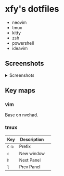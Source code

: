 # xfy's dotfiles

- neovim
- tmux
- kitty
- zsh
- powershell
- ideavim

## Screenshots

<details>
  <summary>Screenshots</summary>

![](./screenshots/macos.png)
![](./screenshots/on-macos-1.png)
![](./screenshots/macos-2.png)
![](./screenshots/macos-3.png)

</details>

## Key maps

### vim

Base on nvchad.

### tmux

| Key   | Description |     |
| ----- | ----------- | --- |
| `C-b` | Prefix      |     |
| `c`   | New window  |     |
| `h`   | Next Panel  |     |
| `l`   | Prev Panel  |     |
